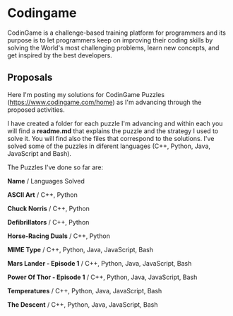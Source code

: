 # Codingame

CodinGame is a challenge-based training platform for programmers and its purpose is to let programmers keep on improving their coding skills by solving the World's most challenging problems, learn new concepts, and get inspired by the best developers.

## Proposals
Here I'm posting my solutions for CodinGame Puzzles (https://www.codingame.com/home) as I'm advancing through the proposed activities.

I have created a folder for each puzzle I'm advancing and within each you will find a **readme.md** that explains the puzzle and the strategy I used to solve it. You will find also the files that correspond to the solutions. I've solved some of the puzzles in diferent languages (C++, Python, Java, JavaScript and Bash). 

The Puzzles I've done so far are:

**Name** / Languages Solved 

**ASCII Art** / C++, Python

**Chuck Norris** / C++, Python 

**Defibrillators** / C++, Python

**Horse-Racing Duals** / C++, Python

**MIME Type** / C++, Python, Java, JavaScript, Bash

**Mars Lander - Episode 1** / C++, Python, Java, JavaScript, Bash

**Power Of Thor - Episode 1** / C++, Python, Java, JavaScript, Bash

**Temperatures** / C++, Python, Java, JavaScript, Bash

**The Descent** / C++, Python, Java, JavaScript, Bash
